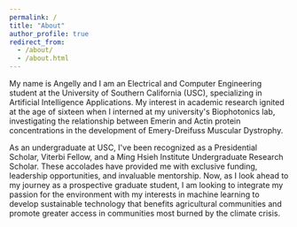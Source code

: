 ```yaml
---
permalink: /
title: "About"
author_profile: true
redirect_from: 
  - /about/
  - /about.html
---
```


My name is Angelly and I am an Electrical and Computer Engineering student at the University of Southern California (USC), specializing in Artificial Intelligence Applications. My interest in academic research ignited at the age of sixteen when I interned at my university's Biophotonics lab, investigating the relationship between Emerin and Actin protein concentrations in the development of Emery-Dreifuss Muscular Dystrophy.

As an undergraduate at USC, I've been recognized as a Presidential Scholar, Viterbi Fellow, and a Ming Hsieh Institute Undergraduate Research Scholar. These accolades have provided me with exclusive funding, leadership opportunities, and invaluable mentorship. Now, as I look ahead to my journey as a prospective graduate student, I am looking to integrate my passion for the environment with my interests in machine learning to develop sustainable technology that benefits agricultural communities and promote greater access in communities most burned by the climate crisis.

